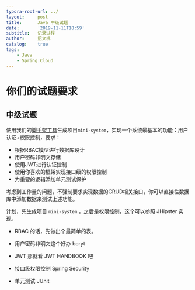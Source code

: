 ```yaml
---
typora-root-url: ../
layout:     post
title:      Java 中级试题
date:       '2019-11-11T18:59'
subtitle:   记录过程
author:     招文桃
catalog:    true
tags:
    - Java
    - Spring Cloud
---
```


# 你们的试题要求

## 中级试题

使用我们的[脚手架工具](https://github.com/deepexi/devops-recruitment/blob/master/back-end/scaffold.md)生成项目`mini-system`，实现一个系统最基本的功能：用户认证+权限控制，要求：

- 根据RBAC模型进行数据库设计
- 用户密码非明文存储
- 使用JWT进行认证控制
- 使用你喜欢的框架实现接口级的权限控制
- 为重要的逻辑添加单元测试保护

考虑到工作量的问题，不强制要求实现数据的CRUD相关接口，你可以直接往数据库中添加数据来测试上述功能。<!--more-->



计划，先生成项目 `mini-system` ，之后是权限控制，这个可以参照 JHipster 实现。 

- RBAC 的话，先做出个最简单的表。 

- 用户密码非明文这个好办 bcryt

- JWT 那就看 JWT HANDBOOK 吧

- 接口级权限控制 Spring Security

- 单元测试 JUnit